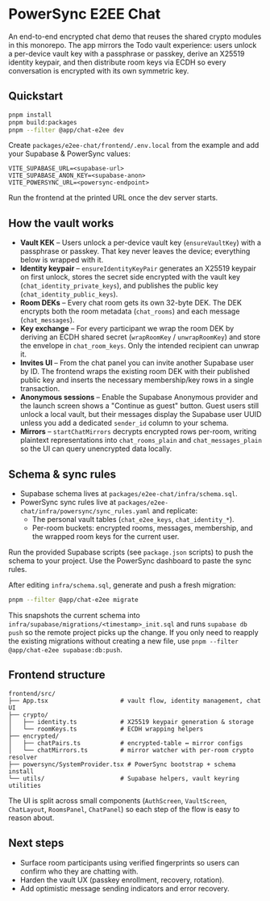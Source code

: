 # PowerSync E2EE Chat

An end-to-end encrypted chat demo that reuses the shared crypto modules in this monorepo. The app mirrors the Todo vault experience: users unlock a per-device vault key with a passphrase or passkey, derive an X25519 identity keypair, and then distribute room keys via ECDH so every conversation is encrypted with its own symmetric key.

## Quickstart

```sh
pnpm install
pnpm build:packages
pnpm --filter @app/chat-e2ee dev
```

Create `packages/e2ee-chat/frontend/.env.local` from the example and add your Supabase & PowerSync values:

```
VITE_SUPABASE_URL=<supabase-url>
VITE_SUPABASE_ANON_KEY=<supabase-anon>
VITE_POWERSYNC_URL=<powersync-endpoint>
```

Run the frontend at the printed URL once the dev server starts.

## How the vault works

- **Vault KEK** – Users unlock a per-device vault key (`ensureVaultKey`) with a passphrase or passkey. That key never leaves the device; everything below is wrapped with it.
- **Identity keypair** – `ensureIdentityKeyPair` generates an X25519 keypair on first unlock, stores the secret side encrypted with the vault key (`chat_identity_private_keys`), and publishes the public key (`chat_identity_public_keys`).
- **Room DEKs** – Every chat room gets its own 32-byte DEK. The DEK encrypts both the room metadata (`chat_rooms`) and each message (`chat_messages`).
- **Key exchange** – For every participant we wrap the room DEK by deriving an ECDH shared secret (`wrapRoomKey` / `unwrapRoomKey`) and store the envelope in `chat_room_keys`. Only the intended recipient can unwrap it.
- **Invites UI** – From the chat panel you can invite another Supabase user by ID. The frontend wraps the existing room DEK with their published public key and inserts the necessary membership/key rows in a single transaction.
- **Anonymous sessions** – Enable the Supabase Anonymous provider and the launch screen shows a "Continue as guest" button. Guest users still unlock a local vault, but their messages display the Supabase user UUID unless you add a dedicated `sender_id` column to your schema.
- **Mirrors** – `startChatMirrors` decrypts encrypted rows per-room, writing plaintext representations into `chat_rooms_plain` and `chat_messages_plain` so the UI can query unencrypted data locally.

## Schema & sync rules

- Supabase schema lives at `packages/e2ee-chat/infra/schema.sql`.
- PowerSync sync rules live at `packages/e2ee-chat/infra/powersync/sync_rules.yaml` and replicate:
  - The personal vault tables (`chat_e2ee_keys`, `chat_identity_*`).
  - Per-room buckets: encrypted rooms, messages, membership, and the wrapped room keys for the current user.

Run the provided Supabase scripts (see `package.json` scripts) to push the schema to your project. Use the PowerSync dashboard to paste the sync rules.

After editing `infra/schema.sql`, generate and push a fresh migration:

```sh
pnpm --filter @app/chat-e2ee migrate
```

This snapshots the current schema into `infra/supabase/migrations/<timestamp>_init.sql` and runs `supabase db push` so the remote project picks up the change. If you only need to reapply the existing migrations without creating a new file, use `pnpm --filter @app/chat-e2ee supabase:db:push`.

## Frontend structure

```
frontend/src/
├── App.tsx                    # vault flow, identity management, chat UI
├── crypto/
│   ├── identity.ts            # X25519 keypair generation & storage
│   └── roomKeys.ts            # ECDH wrapping helpers
├── encrypted/
│   ├── chatPairs.ts           # encrypted-table ↔ mirror configs
│   └── chatMirrors.ts         # mirror watcher with per-room crypto resolver
├── powersync/SystemProvider.tsx # PowerSync bootstrap + schema install
└── utils/                     # Supabase helpers, vault keyring utilities
```

The UI is split across small components (`AuthScreen`, `VaultScreen`, `ChatLayout`, `RoomsPanel`, `ChatPanel`) so each step of the flow is easy to reason about.

## Next steps

- Surface room participants using verified fingerprints so users can confirm who they are chatting with.
- Harden the vault UX (passkey enrollment, recovery, rotation).
- Add optimistic message sending indicators and error recovery.
